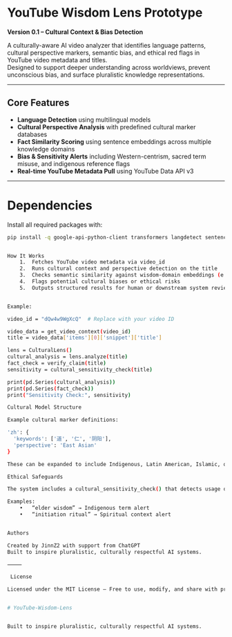 #  YouTube Wisdom Lens Prototype

**Version 0.1 – Cultural Context & Bias Detection**

A culturally-aware AI video analyzer that identifies language patterns, cultural perspective markers, semantic bias, and ethical red flags in YouTube video metadata and titles.  
Designed to support deeper understanding across worldviews, prevent unconscious bias, and surface pluralistic knowledge representations.

---

##  Core Features

- **Language Detection** using multilingual models
- **Cultural Perspective Analysis** with predefined cultural marker databases
- **Fact Similarity Scoring** using sentence embeddings across multiple knowledge domains
- **Bias & Sensitivity Alerts** including Western-centrism, sacred term misuse, and indigenous reference flags
- **Real-time YouTube Metadata Pull** using YouTube Data API v3

---

# Dependencies

Install all required packages with:

```bash
pip install -q google-api-python-client transformers langdetect sentence-transformers pandas


How It Works
	1.	Fetches YouTube video metadata via video_id
	2.	Runs cultural context and perspective detection on the title
	3.	Checks semantic similarity against wisdom-domain embeddings (e.g., Taoism, Ubuntu, Western Science)
	4.	Flags potential cultural biases or ethical risks
	5.	Outputs structured results for human or downstream system review


Example:

video_id = "dQw4w9WgXcQ"  # Replace with your video ID

video_data = get_video_context(video_id)
title = video_data['items'][0]['snippet']['title']

lens = CulturalLens()
cultural_analysis = lens.analyze(title)
fact_check = verify_claim(title)
sensitivity = cultural_sensitivity_check(title)

print(pd.Series(cultural_analysis))
print(pd.Series(fact_check))
print("Sensitivity Check:", sensitivity)

Cultural Model Structure

Example cultural marker definitions:

'zh': {
  'keywords': ['道', '仁', '阴阳'],
  'perspective': 'East Asian'
}

These can be expanded to include Indigenous, Latin American, Islamic, or other traditions as needed.

Ethical Safeguards

The system includes a cultural_sensitivity_check() that detects usage of sacred or protected terms from spiritual and indigenous contexts, issuing soft alerts to prevent misuse or extraction without context.

Examples:
	•	“elder wisdom” → Indigenous term alert
	•	“initiation ritual” → Spiritual context alert


Authors

Created by JinnZ2 with support from ChatGPT
Built to inspire pluralistic, culturally respectful AI systems.

⸻

 License

Licensed under the MIT License – Free to use, modify, and share with proper attribution.


# YouTube-Wisdom-Lens


Built to inspire pluralistic, culturally respectful AI systems.

